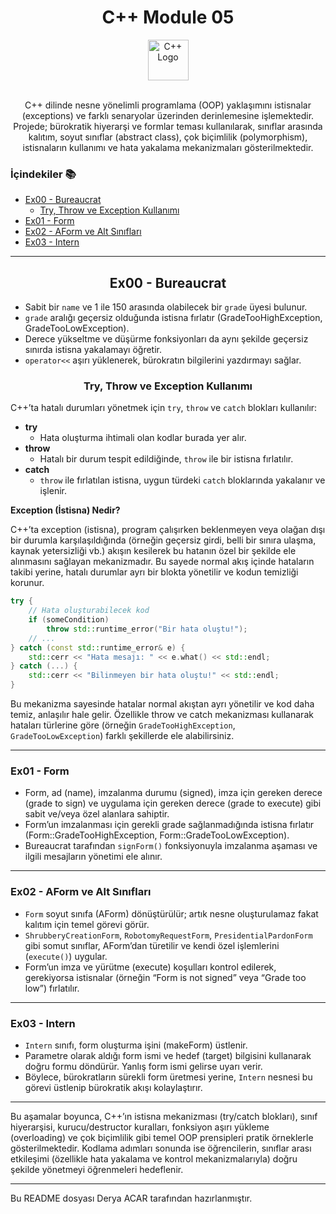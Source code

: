 <div align="center">
  <h1>C++ Module 05</h1> <img src="https://cdn-icons-png.flaticon.com/512/6132/6132222.png" alt="C++ Logo" width="65"></br></br>
</div>
<p align="center">
C++ dilinde nesne yönelimli programlama (OOP) yaklaşımını istisnalar (exceptions) ve farklı senaryolar üzerinden derinlemesine işlemektedir. Projede; bürokratik hiyerarşi ve formlar teması kullanılarak, sınıflar arasında kalıtım, soyut sınıflar (abstract class), çok biçimlilik (polymorphism), istisnaların kullanımı ve hata yakalama mekanizmaları gösterilmektedir.
</p>


### İçindekiler 📚

- [Ex00 - Bureaucrat](#ex00-bureaucrat)
  - [Try, Throw ve Exception Kullanımı](#try-throw-ve-exception-kullanımı)
- [Ex01 - Form](#ex01-form)
- [Ex02 - AForm ve Alt Sınıfları](#ex02-aform-ve-alt-siniflari)
- [Ex03 - Intern](#ex03-intern)

---

<a name="ex00-bureaucrat"></a>
<div align="center">
  <h2>Ex00 - Bureaucrat</h2>
</div>

- Sabit bir `name` ve 1 ile 150 arasında olabilecek bir `grade` üyesi bulunur.
- `grade` aralığı geçersiz olduğunda istisna fırlatır (GradeTooHighException, GradeTooLowException).
- Derece yükseltme ve düşürme fonksiyonları da aynı şekilde geçersiz sınırda istisna yakalamayı öğretir.
- `operator<<` aşırı yüklenerek, bürokratın bilgilerini yazdırmayı sağlar.

<a name="try-throw-ve-exception-kullanımı"></a>
<div align="center">
  <h3>Try, Throw ve Exception Kullanımı</h3>
</div>

C++’ta hatalı durumları yönetmek için `try`, `throw` ve `catch` blokları kullanılır:

- **try**
  - Hata oluşturma ihtimali olan kodlar burada yer alır.
- **throw**
  - Hatalı bir durum tespit edildiğinde, `throw` ile bir istisna fırlatılır.
- **catch**
  - `throw` ile fırlatılan istisna, uygun türdeki `catch` bloklarında yakalanır ve işlenir.

**Exception (İstisna) Nedir?**

C++’ta exception (istisna), program çalışırken beklenmeyen veya olağan dışı bir durumla karşılaşıldığında (örneğin geçersiz girdi, belli bir sınıra ulaşma, kaynak yetersizliği vb.) akışın kesilerek bu hatanın özel bir şekilde ele alınmasını sağlayan mekanizmadır. Bu sayede normal akış içinde hataların takibi yerine, hatalı durumlar ayrı bir blokta yönetilir ve kodun temizliği korunur.


```cpp
try {
    // Hata oluşturabilecek kod
    if (someCondition)
        throw std::runtime_error("Bir hata oluştu!");
    // ...
} catch (const std::runtime_error& e) {
    std::cerr << "Hata mesajı: " << e.what() << std::endl;
} catch (...) {
    std::cerr << "Bilinmeyen bir hata oluştu!" << std::endl;
}

```

Bu mekanizma sayesinde hatalar normal akıştan ayrı yönetilir ve kod daha temiz, anlaşılır hale gelir. Özellikle throw ve catch mekanizması kullanarak hataları türlerine göre (örneğin `GradeTooHighException`, `GradeTooLowException`) farklı şekillerde ele alabilirsiniz.


---

<a name="ex01-form"></a>
### Ex01 - Form

- Form, ad (name), imzalanma durumu (signed), imza için gereken derece (grade to sign) ve uygulama için gereken derece (grade to execute) gibi sabit ve/veya özel alanlara sahiptir.
- Form’un imzalanması için gerekli grade sağlanmadığında istisna fırlatır (Form::GradeTooHighException, Form::GradeTooLowException).
- Bureaucrat tarafından `signForm()` fonksiyonuyla imzalanma aşaması ve ilgili mesajların yönetimi ele alınır.

---

<a name="ex02-aform-ve-alt-siniflari"></a>
### Ex02 - AForm ve Alt Sınıfları

- `Form` soyut sınıfa (AForm) dönüştürülür; artık nesne oluşturulamaz fakat kalıtım için temel görevi görür.
- `ShrubberyCreationForm`, `RobotomyRequestForm`, `PresidentialPardonForm` gibi somut sınıflar, AForm’dan türetilir ve kendi özel işlemlerini (`execute()`) uygular.
- Form’un imza ve yürütme (execute) koşulları kontrol edilerek, gerekiyorsa istisnalar (örneğin “Form is not signed” veya “Grade too low”) fırlatılır.

---

<a name="ex03-intern"></a>
### Ex03 - Intern

- `Intern` sınıfı, form oluşturma işini (makeForm) üstlenir.
- Parametre olarak aldığı form ismi ve hedef (target) bilgisini kullanarak doğru formu döndürür. Yanlış form ismi gelirse uyarı verir.
- Böylece, bürokratların sürekli form üretmesi yerine, `Intern` nesnesi bu görevi üstlenip bürokratik akışı kolaylaştırır.

---

Bu aşamalar boyunca, C++’ın istisna mekanizması (try/catch blokları), sınıf hiyerarşisi, kurucu/destructor kuralları, fonksiyon aşırı yükleme (overloading) ve çok biçimlilik gibi temel OOP prensipleri pratik örneklerle gösterilmektedir. Kodlama adımları sonunda ise öğrencilerin, sınıflar arası etkileşimi (özellikle hata yakalama ve kontrol mekanizmalarıyla) doğru şekilde yönetmeyi öğrenmeleri hedeflenir.

---

Bu README dosyası Derya ACAR tarafından hazırlanmıştır.
